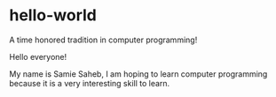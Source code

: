 # hello-world
A time honored tradition in computer programming!

Hello everyone!

My name is Samie Saheb, I am hoping to learn computer programming because it is a very interesting skill to learn.
